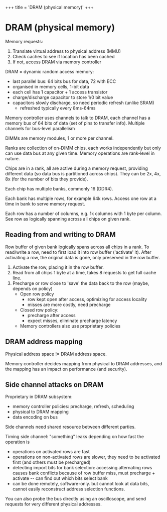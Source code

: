 +++
title = 'DRAM (physical memory)'
+++

# DRAM (physical memory)
Memory requests:
1. Translate virtual address to physical address (MMU)
2. Check caches to see if location has been cached
3. If not, access DRAM via memory controller

DRAM = dynamic random access memory:
- last parallel bus: 64 bits bus for data, 72 with ECC
- organised in memory cells, 1-bit data
- each cell has 1 capacitor + 1 access transistor
- charge/discharge capacitor to store 1/0 bit value
- capacitors slowly discharge, so need periodic refresh (unlike SRAM)
    - refreshed typically every 8ms-64ms

Memory controller uses channels to talk to DRAM, each channel has a memory bus of 64 bits of data (set of pins to transfer info).
Multiple channels for bus-level parallelism

DIMMs are memory modules, 1 or more per channel.

Ranks are collection of on-DIMM chips, each works independently but only can use data bus at any given time. Memory operations are rank-level in nature.

Chips are in a rank, all are active during a memory request, providing different data (so data bus is partitioned across chips). They can be 2x, 4x, 8x (for the number of bits they provide).

Each chip has multiple banks, commonly 16 (DDR4).

Each bank has multiple rows, for example 64k rows. Access one row at a time in bank to serve memory request.

Each row has a number of columns, e.g. 1k columns with 1 byte per column. See row as logically spanning across all chips on given rank.

## Reading from and writing to DRAM
Row buffer of given bank logically spans across all chips in a rank. To read/write a row, need to first load it into row buffer ('activate' it). After activating a row, the original data is gone, only preserved in the row buffer.

1. Activate the row, placing it in the row buffer.
2. Read from all chips 1 byte at a time, takes 8 requests to get full cache line.
3. Precharge or row close to 'save' the data back to the row (maybe, depends on policy)
    - Open row policy
        - row kept open after access, optimizing for access locality
        - misses are more costly, need precharge
    - Closed row policy:
        - precharge after access
        - expect misses, eliminate precharge latency
    - Memory controllers also use proprietary policies

## DRAM address mapping
Physical address space != DRAM address space.

Memory controller decides mapping from physical to DRAM addresses, and the mapping has an impact on performance (and security).

## Side channel attacks on DRAM
Proprietary in DRAM subsystem:
- memory controller policies: precharge, refresh, scheduling
- physical to DRAM mapping
- data encoding on bus

Side channels need shared resource between different parties.

Timing side channel: "something" leaks depending on how fast the operation is
- operations on activated rows are fast
- operations on non-activated rows are slower, they need to be activated first (and others must be precharged)
- detecting import bits for bank selection: accessing alternating rows causes bank conflicts because of row buffer miss, must precharge + activate -- can find out which bits select bank
- can be done remotely, software-only. but cannot look at data bits, cannot easily reconstruct address selection functions.

You can also probe the bus directly using an oscilloscope, and send requests for very different physical addresses.
